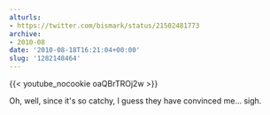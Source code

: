 ```yaml
---
alturls:
- https://twitter.com/bismark/status/21502481773
archive:
- 2010-08
date: '2010-08-18T16:21:04+00:00'
slug: '1282148464'
---
```


{{< youtube_nocookie oaQBrTROj2w >}}

Oh, well, since it's so catchy, I guess they have convinced me... sigh.

